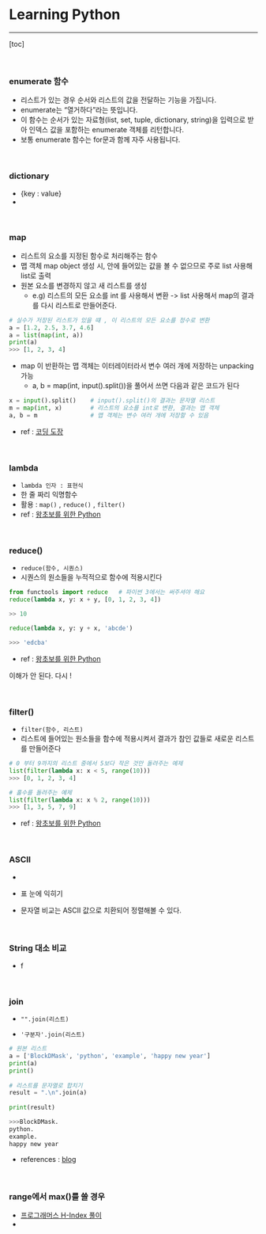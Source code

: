 # Learning Python

-----

[toc]

<br/>

### enumerate 함수

- 리스트가 있는 경우 순서와 리스트의 값을 전달하는 기능을 가집니다.
- enumerate는 “열거하다”라는 뜻입니다.
- 이 함수는 순서가 있는 자료형(list, set, tuple, dictionary, string)을 입력으로 받아 인덱스 값을 포함하는 enumerate 객체를 리턴합니다.
- 보통 enumerate 함수는 for문과 함께 자주 사용됩니다.

<br/>

### dictionary 

- {key : value}
- 

<br/>

### map

- 리스트의 요소를 지정된 함수로 처리해주는 함수
- 맵 객체 map object 생성 시, 안에 들어있는 값을 볼 수 없으므로 주로 list 사용해 list로 출력
- 원본 요소를 변경하지 않고 새 리스트를 생성
  - e.g) 리스트의 모든 요소를 int 를 사용해서 변환 -> list 사용해서 map의 결과를 다시 리스트로 만들어준다. 

```python
# 실수가 저장된 리스트가 있을 떄 , 이 리스트의 모든 요소를 정수로 변환
a = [1.2, 2.5, 3.7, 4.6]
a = list(map(int, a))
print(a)
>>> [1, 2, 3, 4]
```

- map 이 반환하는 맵 객체는 이터레이터라서 변수 여러 개에 저장하는 unpacking 가능
  - a, b = map(int, input().split())을 풀어서 쓰면 다음과 같은 코드가 된다

```python
x = input().split()    # input().split()의 결과는 문자열 리스트
m = map(int, x)        # 리스트의 요소를 int로 변환, 결과는 맵 객체
a, b = m               # 맵 객체는 변수 여러 개에 저장할 수 있음
```

- ref : [코딩 도장](https://dojang.io/mod/page/view.php?id=2286)

<br/>

### lambda

- `lambda 인자 : 표현식`
- 한 줄 짜리 익명함수
- 활용 : `map()` , `reduce()` , `filter()`
- ref : [왕초보를 위한 Python](https://wikidocs.net/64)

<br/>

### reduce()

- `reduce(함수, 시퀀스)`
- 시퀀스의 원소들을 누적적으로 함수에 적용시킨다

```python
from functools import reduce   # 파이썬 3에서는 써주셔야 해요  
reduce(lambda x, y: x + y, [0, 1, 2, 3, 4])

>> 10
```

```python
reduce(lambda x, y: y + x, 'abcde')

>>> 'edcba'
```

- ref : [왕초보를 위한 Python](https://wikidocs.net/64)

이해가 안 된다. 다시 !

<br/>

### filter()

- `filter(함수, 리스트)`
- 리스트에 들어있는 원소들을 함수에 적용시켜서 결과가 참인 값들로 새로운 리스트를 만들어준다

```python
# 0 부터 9까지의 리스트 중에서 5보다 작은 것만 돌려주는 예제
list(filter(lambda x: x < 5, range(10)))
>>> [0, 1, 2, 3, 4]

# 홀수를 돌려주는 예제
list(filter(lambda x: x % 2, range(10)))
>>> [1, 3, 5, 7, 9]
```

- ref : [왕초보를 위한 Python](https://wikidocs.net/64)

<br/>

### ASCII

- 
- 표 눈에 익히기

- 문자열 비교는 ASCII 값으로 치환되어 정렬해볼 수 있다.

<br/>

### String 대소 비교

- f

<br/>

### join

- `"".join(리스트)`

- `'구분자'.join(리스트)`

```python
# 원본 리스트
a = ['BlockDMask', 'python', 'example', 'happy new year']
print(a)
print()
 
# 리스트를 문자열로 합치기
result = ".\n".join(a)
 
print(result)

>>>BlockDMask.
python.
example.
happy new year
```

- references : [blog](https://blockdmask.tistory.com/468)

<br/>

### range에서 max()를 쓸 경우

- [프로그래머스 H-Index 풀이]()
- 

<br/><br/><br/><br/><br/><br/><br/><br/><br/><br/><br/><br/><br/><br/><br/><br/><br/><br/><br/><br/><br/><br/><br/>









